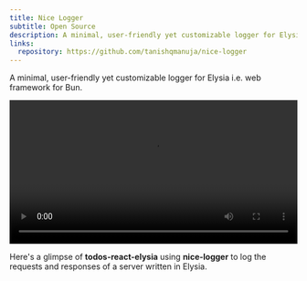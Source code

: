 ```yaml
---
title: Nice Logger
subtitle: Open Source
description: A minimal, user-friendly yet customizable logger for Elysia i.e. web framework for Bun
links:
  repository: https://github.com/tanishqmanuja/nice-logger
---
```


A minimal, user-friendly yet customizable logger for Elysia i.e. web framework for Bun.

<video width="100%"  controls>
  <source src="https://github.com/tanishqmanuja/todos-react-elysia/assets/40914272/42b085bc-93c1-47f0-a361-c2d940121619" type="video/mp4">
</video>

Here's a glimpse of **todos-react-elysia** using **nice-logger** to log the requests and responses of a server written in Elysia.
